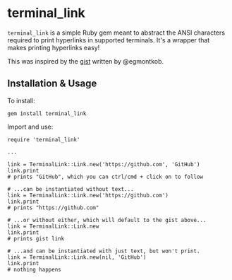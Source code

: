 # terminal_link

`terminal_link` is a simple Ruby gem meant to abstract the ANSI characters required to print hyperlinks in supported terminals. It's a wrapper that makes printing hyperlinks easy!

This was inspired by the [gist](https://gist.github.com/egmontkob/eb114294efbcd5adb1944c9f3cb5feda) written by @egmontkob.

## Installation & Usage

To install:

```
gem install terminal_link
```

Import and use:

```
require 'terminal_link'

...

link = TerminalLink::Link.new('https://github.com', 'GitHub')
link.print 
# prints "GitHub", which you can ctrl/cmd + click on to follow

# ...can be instantiated without text...
link = TerminalLink::Link.new('https://github.com')
link.print
# prints "https://github.com"

# ...or without either, which will default to the gist above...
link = TerminalLink::Link.new
link.print
# prints gist link

# ...and can be instantiated with just text, but won't print.
link = TerminalLink::Link.new(nil, 'GitHub')
link.print
# nothing happens
```

